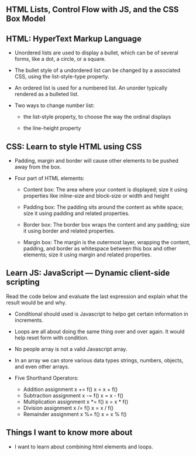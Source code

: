 ## HTML Lists, Control Flow with JS, and the CSS Box Model

## HTML: HyperText Markup Language
  - Unordered lists are used to display a bullet, which can be of several forms, like a dot, a circle, or a square. 

  - The bullet style of a undordered list can be changed by a associated CSS, using the list-style-type property.

  - An ordered list is used for a numbered list.  An unorder typically rendered as a bulleted list.

  - Two ways to change number list:

    - the list-style property, to choose the way the ordinal displays

    - the line-height property

 ## CSS: Learn to style HTML using CSS  
 
 - Padding, margin and border will cause other elements to be pushed away from the box.

 - Four part of HTML elements:
    - Content box: The area where your content is displayed; size it using properties like inline-size and block-size or width and height
    
    - Padding box: The padding sits around the content as white space; size it using padding and related properties.
    
    - Border box: The border box wraps the content and any padding; size it using border and related properties.
    
    - Margin box: The margin is the outermost layer, wrapping the content, padding, and border as whitespace between this box and other elements; size it using margin and related properties.

## Learn JS: JavaScript — Dynamic client-side scripting

Read the code below and evaluate the last expression and explain what the result would be and why.

- Conditional should used is Javascript to helpo get certain information in increments. 

- Loops are all about doing the same thing over and over again. It would help reset form with condition.

- No people array is not a valid Javascript array.

- In an array we can store various data types strings, numbers, objects, and even other arrays. 

- Five Shorthand Operators:
  - Addition assignment 	x += f() 	x = x + f()
  - Subtraction assignment 	x -= f() 	x = x - f()
  - Multiplication assignment 	x *= f() 	x = x * f()
  - Division assignment 	x /= f() 	x = x / f()
  - Remainder assignment 	x %= f() 	x = x % f()

## Things I want to know more about
- I want to learn about combining html elements and loops.